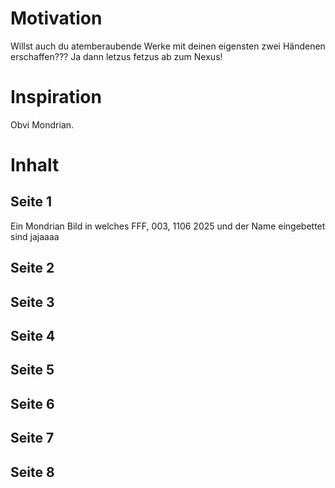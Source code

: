 # Motivation

Willst auch du atemberaubende Werke mit deinen eigensten zwei Händenen erschaffen???
Ja dann letzus fetzus ab zum Nexus!

# Inspiration 

Obvi Mondrian.

# Inhalt

## Seite 1

Ein Mondrian Bild in welches FFF, 003, 1106 2025 und der Name eingebettet sind jajaaaa

## Seite 2

## Seite 3

## Seite 4

## Seite 5 

## Seite 6

## Seite 7 

## Seite 8
